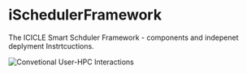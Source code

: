 # iSchedulerFramework
The  ICICLE Smart Schduler Framework - components and indepenet deplyment Instrtcuctions. 

![Convetional User-HPC Interactions](https://github.com/manikyaswathi/iSchedulerFramework/edit/main/DataBase/ConvLifeCycle.png?raw=true)
